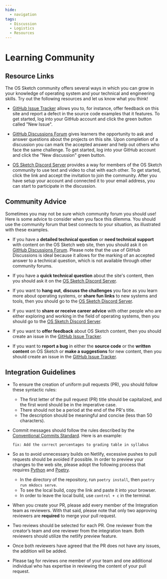 ```yaml
---
hide:
  - navigation
tags:
  - Discussion
  - Logistics
  - Resources
---
```


# Learning Community

## Resource Links

The OS Sketch community offers several ways in which you can grow in your
knowledge of operating system and your technical and engineering skills. Try
out the following resources and let us know what you think!

- [GitHub Issue
  Tracker](https://github.com/OS-Sketch/www.os-sketch.com/issues)
  allows you to, for instance, offer feedback on this site and report a defect
  in the source code examples that it features. To get started, log into your
  GitHub account and click the green button called "New Issue".

- [GitHub Discussions
  Forum](https://github.com/OS-Sketch/www.os-sketch.com/discussions) gives
  learners the opportunity to ask and answer questions about the projects on
  this site. Upon completion of a discussion you can mark the accepted answer
  and help out others who face the same challenge. To get started, log into your
  GitHub account and click the "New discussion" green button.

- [OS Sketch Discord Server](https://discord.gg/9VfCdqffu6) provides a way for
  members of the OS Sketch community to use text and video to chat with each
  other. To get started, click the link and accept the invitation to join the
  community. After you have setup your account and connected it to your email
  address, you can start to participate in the discussion.

## Community Advice

Sometimes you may not be sure which community forum you should use! Here is some
advice to consider when you face this dilemma. You should use the community
forum that best connects to your situation, as illustrated with these examples.

- If you have a **detailed technical question** or **need technical support**
  with content on the OS Sketch web site, then you should ask it on [GitHub
  Discussions
  Forum](https://github.com/OS-Sketch/www.os-sketch.com/discussions). Please
  note that the use of GitHub Discussions is ideal because it allows for the
  marking of an accepted answer to a technical question, which is not available
  through other community forums.

- If you have a **quick technical question** about the site's content, then you
  should ask it on the [OS Sketch Discord
  Server](https://discord.gg/9VfCdqffu6).

- If you want to **hang out**, **discuss the challenges** you face as you learn
  more about operating systems, or **share fun links** to new systems and
  tools, then you should go to the [OS Sketch Discord
  Server](https://discord.gg/9VfCdqffu6).

- If you want to **share or receive career advice** with other people who are
  either exploring and working in the field of operating systems, then you
  should go to the [OS Sketch Discord Server](https://discord.gg/9VfCdqffu6).

- If you want to **offer feedback** about OS Sketch content, then you should
  create an issue in the [GitHub Issue
  Tracker](https://github.com/OS-Sketch/www.os-sketch.com/issues).

- If you want to **report a bug** in either the **source code** or the
  **written content** on OS Sketch or **make a suggestions** for new content,
  then you should create an issue in the [GitHub Issue
  Tracker](https://github.com/OS-Sketch/www.os-sketch.com/issues).

## Integration Guidelines

- To ensure the creation of uniform pull requests (PR), you should follow these
  syntactic rules:

    - The first letter of the pull request (PR) title should be capitalized,
      and the first word should be in the imperative case.
    - There should not be a period at the end of the PR's title.
    - The description should be meaningful and concise (less than 50
      characters).

- Commit messages should follow the rules described by the [Conventional
  Commits Standard](https://www.conventionalcommits.org/en/v1.0.0/#summary).
  Here is an example:

    ```
    fix: Add the correct percentages to grading table in syllabus
    ```

- So as to avoid unnecessary builds on Netlify, excessive pushes to pull
  requests should be avoided if possible. In order to preview your changes to
  the web site, please adopt the following process that requires
  [Python](https://www.python.org/) and [Poetry](https://python-poetry.org/).

    - In the directory of the repository, run `poetry install`, then `poetry run
      mkdocs serve`.
    - To see the local build, copy the link and paste it into your browser.
    - In order to leave the local build, use `control + c` in the terminal.

- When you create your PR, please add every member of the Integration team as
  reviewers. With that said, please note that only two approving reviewers are
  **required** to merge your pull request.

- Two reviews should be selected for each PR. One reviewer from the creator’s
  team and one reviewer from the integration team. Both reviewers should
  utilize the netlify preview feature.

- Once both reviewers have agreed that the PR does not have any issues, the
  addition will be added.

- Please tag for reviews one member of your team and one additional individual
  who has expertise in reviewing the content of your pull request.
